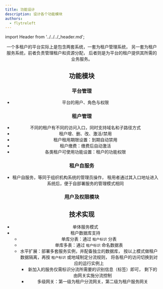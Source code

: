 ```yaml
---
title: 功能设计
description: 设计各个功能模块
authors:
  - flytreleft
---
```


import Header from '../../../\_header.md';

<Header />

一个多租户的平台实际上是包含两套系统，一套为租户管理系统，
另一套为租户服务系统，前者负责管理租户和资源分配，
后者则是为平台的租户提供其所需的业务服务。

## 功能模块

### 平台管理

- 平台的用户、角色与权限

### 租户管理

- 不同的租户有不同的访问入口，同时支持域名和子路径方式
- 租户增、删、改、激活/禁用
- 租户租用期限设置：到期自动禁用
- 租户缴费：缴费后自动激活
- 各类租户可使用功能设置：租户的功能权限

### 租户自服务

- 租户自服务，等同于组织机构系统的管理员操作，
  租用者通过其入口地址进入系统后，便于自部署服务的管理模式相同

### 用户及权限模块

## 技术实现

- 单体服务模式
- 租户数据库支持
  - 单库分表：通过 `租户标识` 分表
  - 单库多表：通过 `租户标识` 命名数据表
  - 水平扩展：部署多套服务实例，并配备独立的数据库，
    按以上模式做租户数据隔离，再按 `租户标识` 或地域制定分流规则，
    将各租户的访问切换到对应的运行实例上
    - 新加入的服务仅需标识分流所需要的识别信息（标签）即可，
      剩下的由网关实施分流控制
    - 多级网关：第一级为租户分流网关，第二级为租户服务网关
